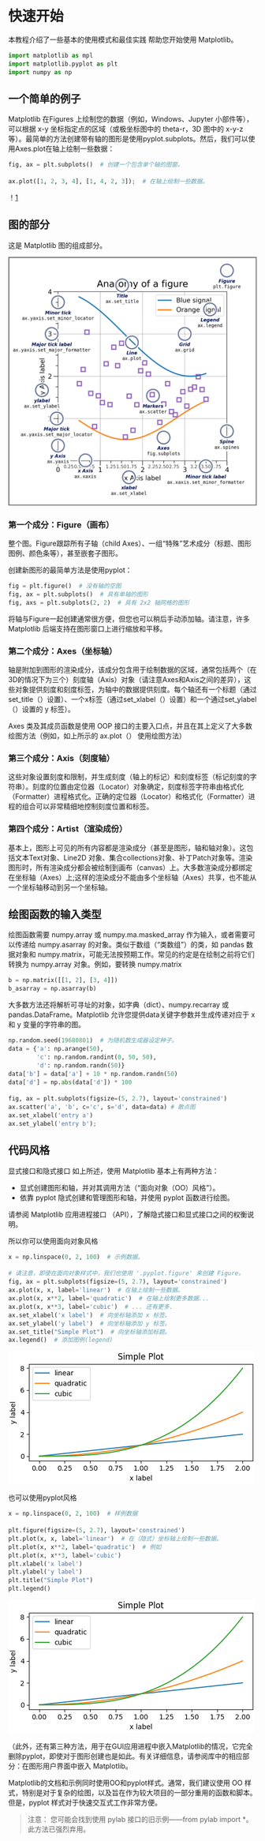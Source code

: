 # 快速开始

本教程介绍了一些基本的使用模式和最佳实践 帮助您开始使用 Matplotlib。

~~~python
import matplotlib as mpl
import matplotlib.pyplot as plt
import numpy as np
~~~

## 一个简单的例子

Matplotlib 在Figures 上绘制您的数据（例如，Windows、Jupyter 小部件等），可以根据 x-y 坐标指定点的区域（或极坐标图中的 theta-r，3D 图中的 x-y-z 等）。最简单的方法创建带有轴的图形是使用pyplot.subplots。然后，我们可以使用Axes.plot在轴上绘制一些数据：

~~~python
fig, ax = plt.subplots()  # 创建一个包含单个轴的图窗。

ax.plot([1, 2, 3, 4], [1, 4, 2, 3]);  # 在轴上绘制一些数据。
~~~

！[1](img/第一个例子.png)

## 图的部分

这是 Matplotlib 图的组成部分。

![1](img/图的部分.png)

### 第一个成分：Figure（画布）

整个图。Figure跟踪所有子轴（child Axes）、一组“特殊”艺术成分（标题、图形图例、颜色条等），甚至嵌套子图形。

创建新图形的最简单方法是使用pyplot：

~~~python
fig = plt.figure()  # 没有轴的空图
fig, ax = plt.subplots()  # 具有单轴的图形
fig, axs = plt.subplots(2, 2)  # 具有 2x2 轴网格的图形
~~~

将轴与Figure一起创建通常很方便，但您也可以稍后手动添加轴。请注意，许多 Matplotlib 后端支持在图形窗口上进行缩放和平移。

### 第二个成分：Axes（坐标轴）

轴是附加到图形的渲染成分，该成分包含用于绘制数据的区域，通常包括两个（在3D的情况下为三个）刻度轴（Axis）对象（请注意Axes和Axis之间的差异），这些对象提供刻度和刻度标签，为轴中的数据提供刻度。每个轴还有一个标题（通过 set_title（）设置）、一个x标签（通过set_xlabel（）设置）和一个通过set_ylabel（）设置的 y 标签）。

Axes 类及其成员函数是使用 OOP 接口的主要入口点，并且在其上定义了大多数绘图方法（例如，如上所示的 ax.plot（） 使用绘图方法）

### 第三个成分：Axis（刻度轴）

这些对象设置刻度和限制，并生成刻度（轴上的标记）和刻度标签（标记刻度的字符串）。刻度的位置由定位器（Locator）对象确定，刻度标签字符串由格式化（Formatter）进程格式化。正确的定位器（Locator）和格式化（Formatter）进程的组合可以非常精细地控制刻度位置和标签。

### 第四个成分：Artist（渲染成份）

基本上，图形上可见的所有内容都是渲染成分（甚至是图形，轴和轴对象）。这包括文本Text对象、Line2D 对象、集合collections对象、补丁Patch对象等。渲染图形时，所有渲染成分都会被绘制到画布（canvas）上。大多数渲染成分都绑定在坐标轴（Axes）上;这样的渲染成分不能由多个坐标轴（Axes）共享，也不能从一个坐标轴移动到另一个坐标轴。

## 绘图函数的输入类型

绘图函数需要 numpy.array 或 numpy.ma.masked_array 作为输入，或者需要可以传递给 numpy.asarray 的对象。类似于数组（“类数组”）的类，如 pandas 数据对象和 numpy.matrix，可能无法按预期工作。常见的约定是在绘制之前将它们转换为 numpy.array 对象。例如，要转换 numpy.matrix

~~~python
b = np.matrix([[1, 2], [3, 4]])
b_asarray = np.asarray(b)
~~~

大多数方法还将解析可寻址的对象，如字典（dict）、numpy.recarray 或 pandas.DataFrame。Matplotlib 允许您提供data关键字参数并生成传递对应于 x 和 y 变量的字符串的图。

~~~python
np.random.seed(19680801)  # 为随机数生成器设定种子。
data = {'a': np.arange(50),
        'c': np.random.randint(0, 50, 50),
        'd': np.random.randn(50)}
data['b'] = data['a'] + 10 * np.random.randn(50)
data['d'] = np.abs(data['d']) * 100

fig, ax = plt.subplots(figsize=(5, 2.7), layout='constrained')
ax.scatter('a', 'b', c='c', s='d', data=data) # 散点图
ax.set_xlabel('entry a')
ax.set_ylabel('entry b');
~~~

## 代码风格

显式接口和隐式接口 如上所述，使用 Matplotlib 基本上有两种方法：

- 显式创建图形和轴，并对其调用方法（“面向对象（OO）风格”）。
- 依靠 pyplot 隐式创建和管理图形和轴，并使用 pyplot 函数进行绘图。

请参阅 Matplotlib 应用进程接口 （API），了解隐式接口和显式接口之间的权衡说明。

所以你可以使用面向对象风格

~~~python
x = np.linspace(0, 2, 100)  # 示例数据。

# 请注意，即使在面向对象样式中，我们也使用 '.pyplot.figure' 来创建 Figure。
fig, ax = plt.subplots(figsize=(5, 2.7), layout='constrained')
ax.plot(x, x, label='linear')  # 在轴上绘制一些数据。
ax.plot(x, x**2, label='quadratic')  # 在轴上绘制更多数据...
ax.plot(x, x**3, label='cubic')  # ... 还有更多.
ax.set_xlabel('x label')  # 向坐标轴添加 x 标签。
ax.set_ylabel('y label')  # 向坐标轴添加 y 标签。
ax.set_title("Simple Plot")  # 向坐标轴添加标题。
ax.legend()  # 添加图例(legend)
~~~

![1](img/面向对象风格.png)

也可以使用pyplot风格

~~~python
x = np.linspace(0, 2, 100)  # 样例数据

plt.figure(figsize=(5, 2.7), layout='constrained')
plt.plot(x, x, label='linear')  # 在（隐式）坐标轴上绘制一些数据。
plt.plot(x, x**2, label='quadratic')  # 例如
plt.plot(x, x**3, label='cubic')
plt.xlabel('x label')
plt.ylabel('y label')
plt.title("Simple Plot")
plt.legend()
~~~

![1](img/pyplot风格.png)

（此外，还有第三种方法，用于在GUI应用进程中嵌入Matplotlib的情况，它完全删除pyplot，即使对于图形创建也是如此。有关详细信息，请参阅库中的相应部分：在图形用户界面中嵌入 Matplotlib。

Matplotlib的文档和示例同时使用OO和pyplot样式。通常，我们建议使用 OO 样式，特别是对于复杂的绘图，以及旨在作为较大项目的一部分重用的函数和脚本。但是，pyplot 样式对于快速交互式工作非常方便。

> 注意：
> 您可能会找到使用 pylab 接口的旧示例——from pylab import *。此方法已强烈弃用。

